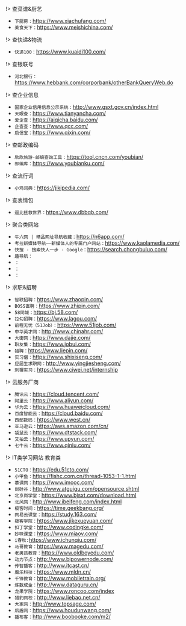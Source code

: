 !> 查菜谱&厨艺
- `下厨房：`https://www.xiachufang.com/
- `美食天下：`https://www.meishichina.com/


!> 查快递&物流
- `快递100：`https://www.kuaidi100.com/


!> 查银联号
- `河北银行：`https://www.hebbank.com/corporbank/otherBankQueryWeb.do


!> 查企业信息
- `国家企业信用信息公示系统：`http://www.gsxt.gov.cn/index.html
- `天眼查：`https://www.tianyancha.com/
- `爱企查：`https://aiqicha.baidu.com/
- `企查查：`https://www.qcc.com/
- `启信宝：`https://www.qixin.com/


!> 查邮政编码
- `欣欣旅游-邮编查询工具：`https://tool.cncn.com/youbian/
- `邮编库：`https://www.youbianku.com/


!> 查流行词
- `小鸡词典：`https://jikipedia.com/


!> 查表情包
- `逗比拯救世界：`https://www.dbbqb.com/

!> 聚合类网站
- `牛六网 | 精品网址导航收藏：`https://n6app.com/
- `考拉新媒体导航——新媒体人的专属门户网站：`https://www.kaolamedia.com/
- `快搜 - 搜索快人一步 - Google：`https://search.chongbuluo.com/
- `趣导航：`
- `：`
- `：`
- `：`


!> 求职&招聘
- `智联招聘：`https://www.zhaopin.com/
- `BOSS直聘：`https://www.zhipin.com/
- `58同城：`https://bj.58.com/
- `拉勾招聘：`https://www.lagou.com/
- `前程无忧（51Job）：`https://www.51job.com/
- `中华英才网：`http://www.chinahr.com/
- `大街网：`https://www.dajie.com/
- `职友集：`https://www.jobui.com/
- `猎聘：`https://www.liepin.com/
- `实习僧：`https://www.shixiseng.com/
- `应届生求职网：`http://www.yingjiesheng.com/
- `刺猬实习：`https://www.ciwei.net/internship


!> 云服务厂商
- `腾讯云：`https://cloud.tencent.com/
- `阿里云：`https://www.aliyun.com/
- `华为云：`https://www.huaweicloud.com/
- `百度智能云：`https://cloud.baidu.com/
- `西部数码：`https://www.west.cn/
- `亚马逊云：`https://aws.amazon.com/cn/
- `袋鼠云：`https://www.dtstack.com/
- `又拍云：`https://www.upyun.com/
- `七牛云：`https://www.qiniu.com/


!> IT类学习网站
教育类
- `51CTO：`https://edu.51cto.com/
- `小甲鱼：`https://fishc.com.cn/thread-1053-1-1.html
- `慕课网：`https://www.imooc.com/
- `尚硅谷：`http://www.atguigu.com/opensource.shtml
- `北京尚学堂：`https://www.bjsxt.com/download.html
- `北风网：`http://www.ibeifeng.com/index.html
- `极客时间：`https://time.geekbang.org/
- `网易云课堂：`https://study.163.com/
- `极客学院：`https://www.jikexueyuan.com/
- `扣丁学堂：`http://www.codingke.com/
- `妙味课堂：`https://www.miaov.com/
- `i春秋:`https://www.ichunqiu.com/
- `马哥教育：`https://www.magedu.com/
- `老男孩教育：`https://www.oldboyedu.com/
- `动力节点：`http://www.bjpowernode.com/
- `传智播客：`http://www.itcast.cn/
- `魔乐科技：`https://www.mldn.cn/
- `千锋教育：`http://www.mobiletrain.org/
- `炼数成金：`http://www.dataguru.cn/
- `龙果学院：`https://www.roncoo.com/index
- `猎豹网校：`http://www.liebao.net.cn/
- `大家网：`http://www.topsage.com/
- `后盾网：`https://www.houdunwang.com/
- `播布客：`http://www.boobooke.com/m2/


